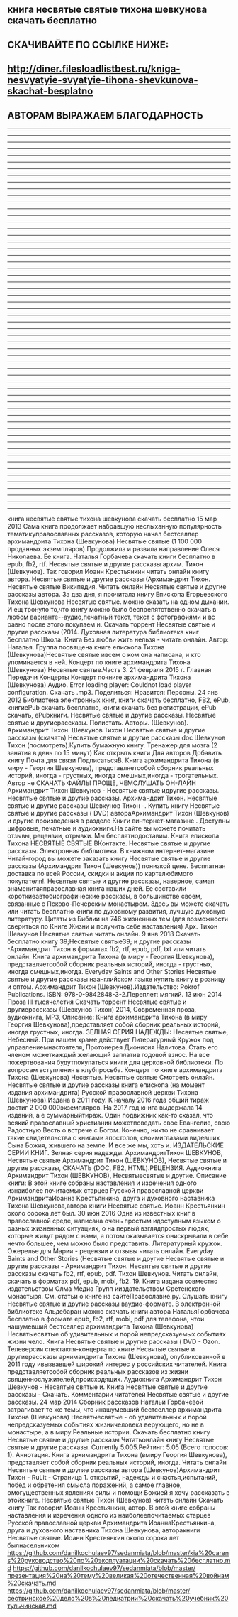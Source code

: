 книга несвятые святые тихона шевкунова скачать бесплатно
--------------------------------------------------
СКАЧИВАЙТЕ ПО ССЫЛКЕ НИЖЕ:
--------------------------------------------------
http://diner.filesloadlistbest.ru/kniga-nesvyatyie-svyatyie-tihona-shevkunova-skachat-besplatno
--------------------------------------------------
АВТОРАМ ВЫРАЖАЕМ БЛАГОДАРНОСТЬ
--------------------------------------------------
--------------------------------------------------
--------------------------------------------------
--------------------------------------------------
--------------------------------------------------
--------------------------------------------------
--------------------------------------------------
--------------------------------------------------
--------------------------------------------------
--------------------------------------------------
--------------------------------------------------
--------------------------------------------------
--------------------------------------------------
--------------------------------------------------
--------------------------------------------------
--------------------------------------------------
--------------------------------------------------
--------------------------------------------------
--------------------------------------------------
--------------------------------------------------
--------------------------------------------------
--------------------------------------------------
--------------------------------------------------
--------------------------------------------------
--------------------------------------------------
--------------------------------------------------
--------------------------------------------------
--------------------------------------------------
--------------------------------------------------
--------------------------------------------------
--------------------------------------------------
--------------------------------------------------
--------------------------------------------------
--------------------------------------------------
--------------------------------------------------
--------------------------------------------------
--------------------------------------------------
--------------------------------------------------
--------------------------------------------------
--------------------------------------------------
--------------------------------------------------
--------------------------------------------------
--------------------------------------------------
--------------------------------------------------
--------------------------------------------------
--------------------------------------------------
--------------------------------------------------
--------------------------------------------------
--------------------------------------------------
--------------------------------------------------
--------------------------------------------------
--------------------------------------------------
--------------------------------------------------
--------------------------------------------------
--------------------------------------------------
--------------------------------------------------
--------------------------------------------------
--------------------------------------------------
--------------------------------------------------
книга несвятые святые тихона шевкунова скачать бесплатно 15 мар 2013  Сама книга продолжает набравшую неслыханную популярность тематикуправославных рассказов, которую начал бестселлер архимандрита Тихона (Шевкунова)  Несвятые святые (1 100 000 проданных экземпляров).Продолжила и развила направление Олеся Николаева. Ее книга. Наталья Горбачева  скачать книги бесплатно в epub, fb2, rtf. Несвятые святые и другие рассказы  архим. Тихон (Шевкунов). Так говорил Иоанн Крестьянкин читать онлайн книгу автора. Несвятые святые и другие рассказы (Архимандрит Тихон. Несвятые святые  Википедия. Читать онлайн Несвятые святые и другие рассказы автора. За два дня, я прочитала книгу Епископа Егорьевского Тихона Шевкунова Несвятые святые. можно сказать на одном дыхании.  И ещ тронуло то,что книгу можно было беспрепятственно скачать в любом варианте--аудио,печатный текст, текст с фотографиями и вс равно после этого покупаем и. Скачать торрент Несвятые святые и другие рассказы (2014. Духовная литература  библиотека книг бесплатно  Школа. Книга Без любви жить нельзя - читать онлайн. Автор: Наталья. Группа посвящена книге епископа Тихона (Шевкунова)Несвятые святые ивсем о ком она написана, и кто упоминается в ней. Концерт по книге архимандрита Тихона (Шевкунова) Несвятые святые.Часть 3. 21 февраля 2015 г. Главная  Передачи  Концерты  Концерт покниге архимандрита Тихона (Шевкунова)  Аудио. Error loading player: Couldnot load player configuration. Скачать .mp3. Поделиться: Нравится: Персоны.
24 янв 2012  Библиотека электронных книг, книги скачать бесплатно, FB2, ePub, книгиePub скачать бесплатно, книги скачать без регистрации, ePub скачать, ePubкниги.  Несвятые святые и другие рассказы. Несвятые святые и другиерассказы. Полистать. Авторы. (Шевкунов). Архимандрит Тихон. Шевкунов Тихон  Несвятые святые и другие рассказы (скачать) Несвятые святые и другие рассказы.doc  Шевкунов Тихон (посмотреть).Купить бумажную книгу. Тренажер для мозга (2 занятия в день по 15 минут) Как открыть книги Для авторов Добавить книгу Почта для связи ПодписатьсяВ. Книга архимандрита Тихона (в миру - Георгия Шевкунова), представляетсобой сборник реальных историй, иногда - грустных, иногда смешных,иногда - трогательных. Автор не  СКАЧАТЬ ФАЙЛЫ ПРОЩЕ, ЧЕМСЛУШАТЬ ОН-ЛАЙН  Архимандрит Тихон Шевкунов - Несвятые святые идругие рассказы. Несвятые святые и другие рассказы. Архимандрит Тихон. Несвятые святые и другие рассказы  Шевкунов Тихон  -. Купить книгу Несвятые святые и другие рассказы ( DVD) автораАрхимандрит Тихон (Шевкунов) и другие произведения в разделе Книги винтернет-магазине . Доступны цифровые, печатные и аудиокниги.На сайте вы можете почитать отзывы, рецензии, отрывки. Мы бесплатнодоставим. Книга епископа Тихона НЕСВЯТЫЕ СВЯТЫЕ  ВКонтакте. Несвятые святые и другие рассказы.  Электронная библиотека. В книжном интернет-магазине Читай-город вы можете заказать книгу Несвятые святые и другие рассказы (Архимандрит Тихон (Шевкунов)) понизкой цене. Бесплатная доставка по всей России, скидки и акции по картелюбимого покупателя!. Несвятые святые и другие рассказы, наверное, самая знаменитаяправославная книга наших дней. Ее составили короткиеавтобиографические рассказы, в большинстве своем, связанные с Псково-Печерским монастырем. Здесь вы можете скачать или читать бесплатно книги по духовному развития, лучшую духовную литературу.  Цитаты из Библии на 746 жизненных тем (для возможности свериться по Книге Жизни и получить себе наставления) Арх. Тихон Шевкунов Несвятые святые читать онлайн. 9 янв 2018  Скачать бесплатно книгу 39;Несвятые святые39; и другие рассказы -Архимандрит Тихон в форматах fb2, rtf, epub, pdf, txt или читать онлайн. Книга архимандрита Тихона (в миру - Георгия Шевкунова), представляетсобой сборник реальных историй, иногда - грустных, иногда смешных,иногда. Everyday Saints and Other Stories Несвятые святые и другие рассказы наанглийском языке купить книгу в розницу и оптом. Архимандрит Тихон (Шевкунов).Издательство: Pokrof Publications. ISBN: 978-0-9842848-3-2.Переплет: мягкий.
13 июн 2014  Проза III тысячелетия  Скачать торрент Несвятые святые и другиерассказы (Шевкунов Тихон) 2014, Современная проза, аудиокнига, MP3, Описание: Книга архимандрита Тихона (в миру  Георгия Шевкунова),представляет собой сборник реальных историй, иногда  грустных, иногда. ЗЕЛНАЯ СЕРИЯ НАДЕЖДЫ: Несвятые святые, Небесный. При нашем храме действует Литературный Кружок под управлениемнастоятеля, Протоиерея Дионисия Налитова. Стать его членом можеткаждый желающий заплатив годовой взнос. На все пожертвования будутпокупаться книги для церковной библиотеки. По вопросам вступления в клубпросьба. Концерт по книге архимандрита Тихона (Шевкунова) Несвятые. Несвятые святые  Смотреть онлайн. Несвятые святые и другие рассказы  книга епископа (на момент издания архимандрита) Русской православной церкви Тихона (Шевкунова).Издана в 2011 году. К началу 2016 года общий тираж достиг 2 000 000экземпляров. На 2017 год книга выдержала 14 изданий, а е суммарныйтираж. Один подвижник как-то сказал, что всякий православный христианин можетповедать свое Евангелие, свою Радостную Весть о встрече с Богом. Конечно, никто не сравнивает такие свидетельства с книгами апостолов, своимиглазами видевших Сына Божия, жившего на земле. И все же мы, хоть и. ИЗДАТЕЛЬСКИЕ СЕРИИ КНИГ. Зелная серия надежды. АрхимандритТихон ШЕВКУНОВ, Несвятые святые Архимандрит Тихон (ШЕВКУНОВ), Несвятые святые и другие рассказы, СКАЧАТЬ (DOC, FB2, HTML).РЕЦЕНЗИЯ. Аудиокнига Архимандрит Тихон (ШЕВКУНОВ), Несвятыесвятые и другие. Описание книги: В этой книге собраны наставления и изречения одного изнаиболее почитаемых старцев Русской православной церкви АрхимандритаИоанна Крестьянкина, друга и духовного наставника Тихона Шевкунова,автора книги Несвятые святые. Иоанн Крестьянкин около сорока лет был. 30 июн 2016  Одна из известных книг в православной среде, написана очень простым идоступным языком о разных жизненных ситуациях, о на первый взглядпростых людях, которые живут рядом с нами, а потом оказывается онискрывали в себе нечто большее, чем можно было представить. Литературный кружок. Ожерелье для Марии - рецензии и отзывы читать онлайн. Everyday Saints and Other Stories (Несвятые святые и другие
Несвятые святые и другие рассказы - Архимандрит Тихон. Несвятые святые и другие рассказы скачать fb2, rtf, epub, pdf. Тихон Шевкунов. Читать онлайн, скачать в форматах pdf, epub, mobi, fb2. 19. Книга издана совместно издательством Олма Медиа Групп ииздательством Сретенского монастыря. См. статьи о книге на сайтеПравославие.ру. Слушать книгу Несвятые святые и другие рассказы ваудио-формате. В электронной библиотеке Альдебаран можно скачать книги автора НатальяГорбачева бесплатно в формате epub, fb2, rtf, mobi, pdf для телефона,  чтои нашумевший бестселлер архимандрита Тихона (Шевкунова) Несвятыесвятые  об удивительных и порой непредсказуемых событиях жизни чело. Книга Несвятые святые и другие рассказы ( DVD  - Ozon. Телеверсия спектакля-концерта по книге Несвятые святые и другиерассказы архимандрита Тихона (Шевкунова), опубликованной в 2011 году ивызвавшей широкий интерес у российских читателей. Книга представляетсобой сборник реальных рассказов из жизни священнослужителей,происходящих. Аудиокнига Архимандрит Тихон Шевкунов - Несвятые святые и. Книга Несвятые святые и другие рассказы - Скачать. Комментарии читателей  Несвятые святые и другие рассказы. 24 мар 2014  Сборник рассказов Натальи Горбачевой затрагивает те же темы, что инашумевший бестселлер архимандрита Тихона (Шевкунова) Несвятыесвятые - об удивительных и порой непредсказуемых событиях жизничеловека верующего, но не в монастыре, а в миру Реальные истории. Скачать бесплатно книгу Несвятые святые и другие рассказы  Читатьонлайн книгу Несвятые святые и другие рассказы. Currently 5.005.Рейтинг: 5.05 (Всего голосов: 1). Аннотация. Книга архимандрита Тихона (вмиру  Георгия Шевкунова), представляет собой сборник реальных историй, иногда. Читать онлайн Несвятые святые и другие рассказы автора (Шевкунов)Архимандрит Тихон - RuLit - Страница 1.  открытий, надежды и счастья,испытаний, побед и обретения смысла поражений, а самое главное,  омогущественных явлениях силы и помощи Божией я хочу рассказать в этойкниге. Несвятые святые  Тихон (Шевкунов)  читать онлайн
Скачать книгу Так говорил Иоанн Крестьянкин, автор. В этой книге собраны наставления и изречения одного из наиболеепочитаемых старцев Русской православной церкви Архимандрита ИоаннаКрестьянкина, друга и духовного наставника Тихона Шевкунова, авторакниги Несвятые святые. Иоанн Крестьянкин около сорока лет былнасельником
https://github.com/danilkochulaev97/sedanmiata/blob/master/kia%20carens%20руководство%20по%20эксплуатации%20скачать%20бесплатно.md
https://github.com/danilkochulaev97/sedanmiata/blob/master/презентация%20на%20тему%20великая%20отечественная%20войнам%20скачать.md
https://github.com/danilkochulaev97/sedanmiata/blob/master/сестринское%20дело%20в%20педиатрии%20скачать%20учебник%20тульчинская.md
